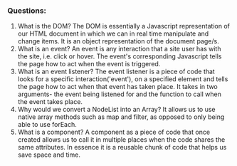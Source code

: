 ### Questions:
1. What is the DOM? 
The DOM is essentially a Javascript representation of our HTML document in which we can in real time manipulate and change items. It is an object representation of the document page/s.
2. What is an event?
An event is any interaction that a site user has with the site, i.e. click or hover. The event's corresponding Javascript tells the page how to act when the event is triggered.
3. What is an event listener?
The event listener is a piece of code that looks for a specific interaction('event'), on a specified element and tells the page how to act when that event has taken place. It takes in two arguments- the event being listened for and the function to call when the event takes place.
4. Why would we convert a NodeList into an Array?
It allows us to use native array methods such as map and filter, as opposed to only being able to use forEach.
5. What is a component? A component as a piece of code that once created allows us to call it in multiple places when the code shares the same attributes. In essence it is a reusable chunk of code that helps us save space and time.
